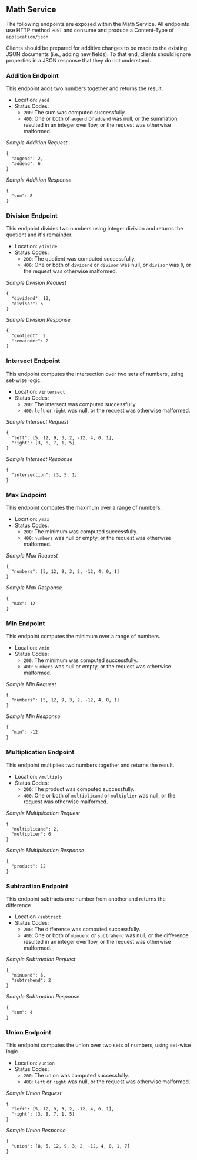 ## Math Service
The following endpoints are exposed within the Math Service. All endpoints use HTTP method `POST`
and consume and produce a Content-Type of `application/json`.

Clients should be prepared for additive changes to be made to the existing JSON documents (i.e.,
adding new fields). To that end, clients should ignore properties in a JSON response that they do
not understand.


### Addition Endpoint
This endpoint adds two numbers together and returns the result.

- Location: `/add`
- Status Codes:
  - `200`: The sum was computed successfully.
  - `400`: One or both of `augend` or `addend` was null, or the summation resulted in an integer
  overflow, or the request was otherwise malformed.

_Sample Addition Request_
```
{
  "augend": 2,
  "addend": 6
}
```

_Sample Addition Response_
```
{
  "sum": 8
}
```


### Division Endpoint
This endpoint divides two numbers using integer division and returns the quotient and it's remainder. 

- Location: `/divide`
- Status Codes:
  - `200`: The quotient was computed successfully.
  - `400`: One or both of `dividend` or `divisor` was null, or `divisor` was `0`, or the request was
  otherwise malformed.

_Sample Division Request_
```
{
  "dividend": 12,
  "divisor": 5
}
```

_Sample Division Response_
```
{
  "quotient": 2
  "remainder": 2
}
```


### Intersect Endpoint
This endpoint computes the intersection over two sets of numbers, using set-wise logic.

- Location: `/intersect`
- Status Codes:
  - `200`: The intersect was computed successfully.
  - `400`: `left` or `right` was null, or the request was otherwise malformed.

_Sample Intersect Request_
```
{
  "left": [5, 12, 9, 3, 2, -12, 4, 0, 1],
  "right": [3, 8, 7, 1, 5]
}
```

_Sample Intersect Response_
```
{
  "intersection": [3, 5, 1]
}
```


### Max Endpoint
This endpoint computes the maximum over a range of numbers.

- Location: `/max`
- Status Codes:
  - `200`: The minimum was computed successfully.
  - `400`: `numbers` was null or empty, or the request was otherwise malformed.

_Sample Max Request_
```
{
  "numbers": [5, 12, 9, 3, 2, -12, 4, 0, 1]
}
```

_Sample Max Response_
```
{
  "max": 12
}
```


### Min Endpoint
This endpoint computes the minimum over a range of numbers.

- Location: `/min`
- Status Codes:
  - `200`: The minimum was computed successfully.
  - `400`: `numbers` was null or empty, or the request was otherwise malformed.

_Sample Min Request_
```
{
  "numbers": [5, 12, 9, 3, 2, -12, 4, 0, 1]
}
```

_Sample Min Response_
```
{
  "min": -12
}
```


### Multiplication Endpoint
This endpoint multiplies two numbers together and returns the result.

- Location: `/multiply`
- Status Codes:
  - `200`: The product was computed successfully.
  - `400`: One or both of `multiplicand` or `multiplier` was null, or the request was otherwise
  malformed.

_Sample Multiplication Request_
```
{
  "multiplicand": 2,
  "multiplier": 6
}
```

_Sample Multiplication Response_
```
{
  "product": 12
}
```


### Subtraction Endpoint
This endpoint subtracts one number from another and returns the difference

- Location `/subtract`
- Status Codes:
  - `200`: The difference was computed successfully.
  - `400`: One or both of `minuend` or `subtrahend` was null, or the difference resulted in an integer
  overflow, or the request was otherwise malformed.

_Sample Subtraction Request_
```
{
  "minuend": 6,
  "subtrahend": 2
}
```

_Sample Subtraction Response_
```
{
  "sum": 4
}
```


### Union Endpoint
This endpoint computes the union over two sets of numbers, using set-wise logic.

- Location: `/union`
- Status Codes:
  - `200`: The union was computed successfully.
  - `400`: `left` or `right` was null, or the request was otherwise malformed.

_Sample Union Request_
```
{
  "left": [5, 12, 9, 3, 2, -12, 4, 0, 1],
  "right": [3, 8, 7, 1, 5]
}
```

_Sample Union Response_
```
{
  "union": [8, 5, 12, 9, 3, 2, -12, 4, 0, 1, 7]
}
```
